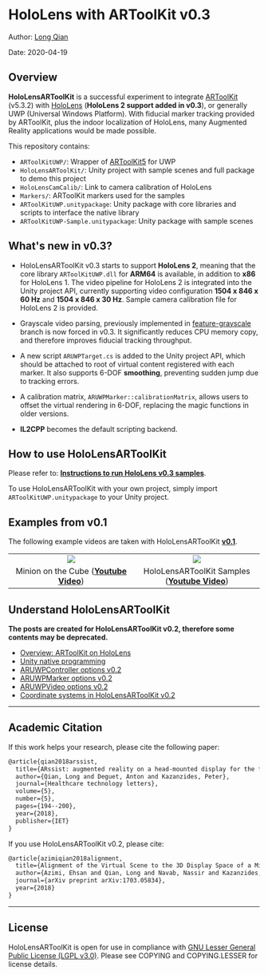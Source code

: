 HoloLens with ARToolKit v0.3
===
Author: [Long Qian](http://longqian.me/aboutme)

Date: 2020-04-19

## Overview

**HoloLensARToolKit** is a successful experiment to integrate [ARToolKit](http://artoolkit.org/) (v5.3.2) with [HoloLens](https://www.microsoft.com/microsoft-hololens/en-us) (**HoloLens 2 support added in v0.3**), or generally UWP (Universal Windows Platform). With fiducial marker tracking provided by ARToolKit, plus the indoor localization of HoloLens, many Augmented Reality applications would be made possible.

This repository contains:
- `ARToolKitUWP/`: Wrapper of [ARToolKit5](https://github.com/artoolkit/artoolkit5) for UWP
- `HoloLensARToolKit/`: Unity project with sample scenes and full package to demo this project
- `HoloLensCamCalib/`: Link to camera calibration of HoloLens
- `Markers/`: ARToolKit markers used for the samples
- `ARToolKitUWP.unitypackage`: Unity package with core libraries and scripts to interface the native library
- `ARToolKitUWP-Sample.unitypackage`: Unity package with sample scenes

## What's new in v0.3?

* HoloLensARToolKit v0.3 starts to support **HoloLens 2**, meaning that the core library ```ARToolKitUWP.dll``` for **ARM64** is available, in addition to **x86** for HoloLens 1. The video pipeline for HoloLens 2 is integrated into the Unity project API, currently supporting video configuration **1504 x 846 x 60 Hz** and **1504 x 846 x 30 Hz**. Sample camera calibration file for HoloLens 2 is provided.

* Grayscale video parsing, previously implemented in [feature-grayscale](https://github.com/qian256/HoloLensARToolKit/tree/feature-grayscale) branch is now forced in v0.3. It significantly reduces CPU memory copy, and therefore improves fiducial tracking throughput.

* A new script ```ARUWPTarget.cs``` is added to the Unity project API, which should be attached to root of virtual content registered with each marker. It also supports 6-DOF **smoothing**, preventing sudden jump due to tracking errors. 

* A calibration matrix, ```ARUWPMarker::calibrationMatrix```, allows users to offset the virtual rendering in 6-DOF, replacing the magic functions in older versions. 

* **IL2CPP** becomes the default scripting backend.



## How to use HoloLensARToolKit

Please refer to: **[Instructions to run HoloLens v0.3 samples](https://github.com/qian256/HoloLensARToolKit/blob/master/HoloLensARToolKit/README.md)**.

To use HoloLensARToolKit with your own project, simply import ```ARToolKitUWP.unitypackage``` to your Unity project.



## Examples from v0.1

The following example videos are taken with HoloLensARToolKit **[v0.1](https://github.com/qian256/HoloLensARToolKit/releases/tag/v0.1)**.

<table border=0>
<tr>
	<td align="center" width="50%"><img src="http://longqian.me/public/image/artoolkit-hololens-minion-thumb.png" /></td>
	<td align="center" width="50%"><img src="http://longqian.me/public/image/artoolkit-hololens-samples-thumb.png" /></td>
</tr>
<tr>
	<td align="center">Minion on the Cube (<a href="https://youtu.be/cMzNyJkr3X0"><b>Youtube Video</b></a>)</td>
	<td align="center">HoloLensARToolKit Samples (<a href="https://youtu.be/PqT90QfgP-U"><b>Youtube Video</b></a>)</td>
</tr>
</table>

## Understand HoloLensARToolKit

**The posts are created for HoloLensARToolKit v0.2, therefore some contents may be deprecated.**

- [Overview: ARToolKit on HoloLens](http://longqian.me/2017/01/20/artoolkit-on-hololens/)
- [Unity native programming](http://longqian.me/2017/01/29/unity-native-programming/)
- [ARUWPController options v0.2](http://longqian.me/2017/05/15/hololens-artoolkit-controller-v02/)
- [ARUWPMarker options v0.2](http://longqian.me/2017/05/15/hololens-artoolkit-marker-v02/)
- [ARUWPVideo options v0.2](http://longqian.me/2017/05/15/hololens-artoolkit-video-v02/)
- [Coordinate systems in HoloLensARToolKit v0.2](http://longqian.me/2017/05/15/hololens-artoolkit-coordinates-v02/)


---

## Academic Citation

If this work helps your research, please cite the following paper:

```tex
@article{qian2018arssist,
  title={ARssist: augmented reality on a head-mounted display for the first assistant in robotic surgery},
  author={Qian, Long and Deguet, Anton and Kazanzides, Peter},
  journal={Healthcare technology letters},
  volume={5},
  number={5},
  pages={194--200},
  year={2018},
  publisher={IET}
}
```

If you use HoloLensARToolKit v0.2, please cite:

```tex
@article{azimiqian2018alignment,
  title={Alignment of the Virtual Scene to the 3D Display Space of a Mixed Reality Head-Mounted Display},
  author={Azimi, Ehsan and Qian, Long and Navab, Nassir and Kazanzides, Peter},
  journal={arXiv preprint arXiv:1703.05834},
  year={2018}
}
```


---

## License

HoloLensARToolKit is open for use in compliance with [GNU Lesser General Public License (LGPL v3.0)](https://www.gnu.org/licenses/lgpl-3.0.en.html). Please see COPYING and COPYING.LESSER for license details.


